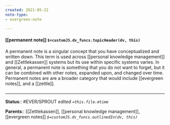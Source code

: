 ```yaml
---
created: 2021-05-22
note-type: 
- evergreen-note

---
```


#### [[permanent note]] `$=customJS.dv_funcs.topicHeader(dv, this)`

A permanent note is a singular concept that you have conceptualized and written down. This term is used across [[personal knowledge management]] and [[Zettlekassen]] systems but its use within specific systems varies. In general, a permanent note is something that you do not want to forget, but it can be combined with other notes, expanded upon, and changed over time. Permanent notes are are a broader category that would include [[evergreen notes]], and a [[zettle]]. 


### <hr class="footnote"/>

**Status**:: #EVER/SPROUT 
*edited `=this.file.mtime`*

**Parents**:: [[Zettlekassen]], [[personal knowledge management]], [[evergreen notes]] 
*`$=customJS.dv_funcs.outlinedIn(dv, this)`*
